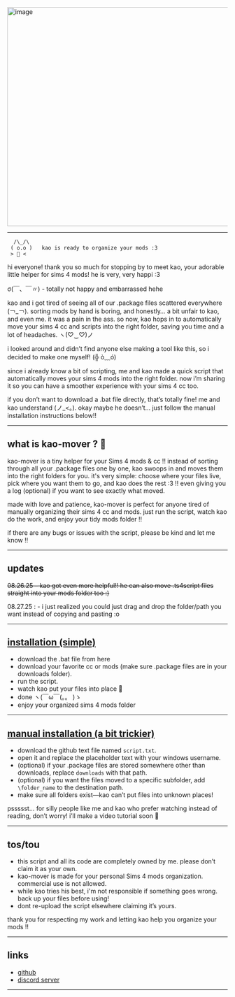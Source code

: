 <img width="838" height="501" alt="image" src="https://github.com/user-attachments/assets/cdc69d55-b296-4e2e-8bf6-c22a5f74c6a1" />

---
      /\_/\  
     ( o.o )   kao is ready to organize your mods :3
     > 📂 <

hi everyone! thank you so much for stopping by to meet kao, your adorable little helper for sims 4 mods! he is very, very happi :3  

σ(￣、￣〃) - totally not happy and embarrassed hehe  

kao and i got tired of seeing all of our .package files scattered everywhere (￢_￢). sorting mods by hand is boring, and honestly… a bit unfair to kao, and even me. it was a pain in the ass. so now, kao hops in to automatically move your sims 4 cc and scripts into the right folder, saving you time and a lot of headaches. ヽ(♡‿♡)ノ  

i looked around and didn’t find anyone else making a tool like this, so i decided to make one myself! (╬ ò﹏ó)  

since i already know a bit of scripting, me and kao made a quick script that automatically moves your sims 4 mods into the right folder. now i’m sharing it so you can have a smoother experience with your sims 4 cc too.  

if you don’t want to download a .bat file directly, that’s totally fine! me and kao understand (ノ_<。). okay maybe he doesn’t… just follow the manual installation instructions below!!  

---

## what is kao-mover ? 🐾

kao-mover is a tiny helper for your Sims 4 mods & cc !! instead of sorting through all your .package files one by one, kao swoops in and moves them into the right folders for you. it's very simple: choose where your files live, pick where you want them to go, and kao does the rest :3 !! even giving you a log (optional) if you want to see exactly what moved.

made with love and patience, kao-mover is perfect for anyone tired of manually organizing their sims 4 cc and mods. just run the script, watch kao do the work, and enjoy your tidy mods folder !!

if there are any bugs or issues with the script, please be kind and let me know !!


---

## updates

~~08.26.25 – kao got even more helpful!! he can also move .ts4script files straight into your mods folder too :)~~

08.27.25 :
      - i just realized you could just drag and drop the folder/path you want instead of copying and pasting :o

---

## [installation (simple)](https://youtu.be/E2d5jZJVNYk)
- download the .bat file from here
- download your favorite cc or mods (make sure .package files are in your downloads folder).  
- run the script.  
- watch kao put your files into place 🐾  
- done ヽ(￣ω￣(。。 )ゝ  
- enjoy your organized sims 4 mods folder 

---

## [manual installation (a bit trickier)](https://youtu.be/Hy8G4N-qDXI)
- download the github text file named `script.txt`.  
- open it and replace the placeholder text with your windows username.  
- (optional) if your .package files are stored somewhere other than downloads, replace `downloads` with that path.  
- (optional) if you want the files moved to a specific subfolder, add `\folder_name` to the destination path.  
- make sure all folders exist—kao can’t put files into unknown places!  

pssssst… for silly people like me and kao who prefer watching instead of reading, don’t worry! i’ll make a video tutorial soon 🐾  

---

## tos/tou 

- this script and all its code are completely owned by me. please don’t claim it as your own. 
- kao-mover is made for your personal Sims 4 mods organization. commercial use is not allowed.
- while kao tries his best, i'm not responsible if something goes wrong. back up your files before using!
- dont re-upload the script elsewhere claiming it’s yours.

thank you for respecting my work and letting kao help you organize your mods !!

---


## links
- [github](https://github.com/nuyui/kaomover)  
- [discord server](https://discord.gg/hFafpMpVcS)

---



